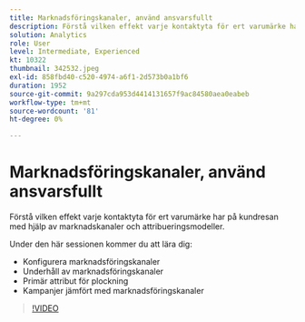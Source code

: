 ```yaml
---
title: Marknadsföringskanaler, använd ansvarsfullt
description: Förstå vilken effekt varje kontaktyta för ert varumärke har på kundresan med hjälp av marknadskanaler och attribueringsmodeller.Under den här sessionen ... (Beskrivningarna ska vara mellan 60 och 160 tecken)
solution: Analytics
role: User
level: Intermediate, Experienced
kt: 10322
thumbnail: 342532.jpeg
exl-id: 858fbd40-c520-4974-a6f1-2d573b0a1bf6
duration: 1952
source-git-commit: 9a297cda953d4414131657f9ac84580aea0eabeb
workflow-type: tm+mt
source-wordcount: '81'
ht-degree: 0%

---
```


# Marknadsföringskanaler, använd ansvarsfullt

Förstå vilken effekt varje kontaktyta för ert varumärke har på kundresan med hjälp av marknadskanaler och attribueringsmodeller.

Under den här sessionen kommer du att lära dig:

* Konfigurera marknadsföringskanaler
* Underhåll av marknadsföringskanaler
* Primär attribut för plockning
* Kampanjer jämfört med marknadsföringskanaler

>[!VIDEO](https://video.tv.adobe.com/v/342532/?quality=12&learn=on)
